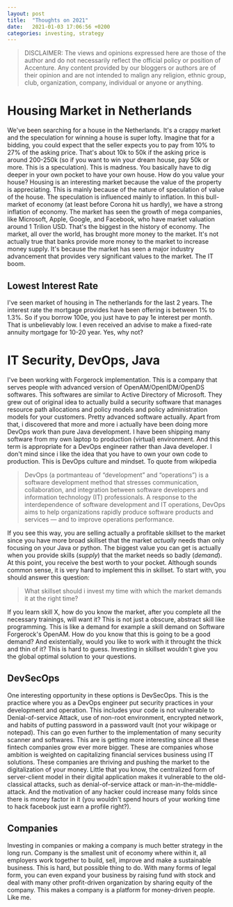 ```yaml
---
layout: post
title:  "Thoughts on 2021"
date:   2021-01-03 17:06:56 +0200
categories: investing, strategy
---
```


> DISCLAIMER: The views and opinions expressed here are those of the author and do not necessarily reflect the official policy or position of Accenture. Any content provided by our bloggers or authors are of their opinion and are not intended to malign any religion, ethnic group, club, organization, company, individual or anyone or anything.

# Housing Market in Netherlands
We've been searching for a house in the Netherlands. It's a crappy market and the speculation for winning a house is super lofty. Imagine that for a bidding, you could expect that the seller expects you to pay from 10% to 27% of the asking price. That's about 10k to 50k if the asking price is around 200-250k (so if you want to win your dream house, pay 50k or more. This is a speculation). This is madness. You basically have to dig deeper in your own pocket to have your own house. 
How do you value your house? Housing is an interesting market because the value of the property is appreciating. This is mainly because of the nature of speculation of value of the house. The speculation is influenced mainly to inflation. In this bull-market of economy (at least before Corona hit us hardly), we have a strong inflation of economy. The market has seen the growth of mega companies, like Microsoft, Apple, Google, and Facebook, who have market valuation around 1 Trilion USD. That's the biggest in the history of economy. The market, all over the world, has brought more money to the market. It's not actually true that banks provide more money to the market to increase money supply. It's because the market has seen a major industry advancement that provides very significant values to the market. The IT boom. 
## Lowest Interest Rate
I've seen market of housing in The netherlands for the last 2 years. The interest rate the mortgage provides have been offering is between 1% to 1.3%. So if you borrow 100e, you just have to pay 1e interest per month. That is unbelievably low. I even received an advise to make a fixed-rate annuity mortgage for 10-20 year. Yes, why not?

# IT Security, DevOps, Java
I've been working with Forgerock implementation. This is a company that serves people with advanced version of OpenAM/OpenIDM/OpenDS softwares. This softwares are similar to Active Directory of Microsoft. They grew out of original idea to actually build a security software that manages resource path allocations and policy models and policy administration models for your customers. Pretty advanced software actually. 
Apart from that, i discovered that more and more i actually have been doing more DevOps work than pure Java development. I have been shipping many software from my own laptop to production (virtual) environment. And this term is appropriate for a DevOps engineer rather than Java developer. I don't mind since i like the idea that you have to own your own code to production. This is DevOps culture and mindset. To quote from wikipedia
> DevOps (a portmanteau of “development” and “operations”) is a software development method that stresses communication, collaboration, and integration between software developers and information technology (IT) professionals. A response to the interdependence of software development and IT operations, DevOps aims to help organizations rapidly produce software products and services — and to improve operations performance.

If you see this way, you are selling actually a profitable skillset to the market since you have more broad skillset that the market *actually* needs than only focusing on your Java or python. The biggest value you can get is actually when you provide skills (*supply*) that the market needs so badly (*demand*). At this point, you receive the best worth to your pocket. Although sounds common sense, it is very hard to implement this in skillset. To start with, you should answer this question:
> What skillset should i invest my time with which the market demands it at the right time?

If you learn skill X, how do you know the market, after you complete all the necessary trainings, will want it? This is not just a obscure, abstract skill like programming. This is like a demand for example a skill demand on Software Forgerock's OpenAM. How do you know that this is going to be a good demand? And existentially, would you like to work with it throught the thick and thin of it?
This is hard to guess. Investing in skillset wouldn't give you the global optimal solution to your questions.
## DevSecOps
One interesting opportunity in these options is DevSecOps. This is the practice where you as a DevOps engineer put security practices in your development and operation. This includes your code is not vulnerable to Denial-of-service Attack, use of non-root environment, encrypted network, and habits of putting password in a password vault (not your wikipage or notepad). This can go even further to the implementation of many security scanner and softwares. This are is getting more interesting since all these fintech companies grow ever more bigger. These are companies whose ambition is weighted on capitalizing financial services business using IT solutions. These companies are thriving and pushing the market to the digitalization of your money. Little that you know, the centralized form of server-client model in their digital application makes it vulnerable to the old-classical attacks, such as denial-of-service attack or man-in-the-middle-attack. And the motivation of any hacker could increase many folds since there is money factor in it (you wouldn't spend hours of your working time to hack facebook just earn a profile right?).

## Companies
Investing in companies or making a company is much better strategy in the long run. Company is the smallest unit of economy where within it, all employers work together to build, sell, improve and make a sustainable business. This is hard, but possible thing to do. With many forms of legal form, you can even expand your business by raising fund with stock and deal with many other profit-driven organization by sharing equity of the company. This makes a company is a platform for money-driven people. Like me. 
